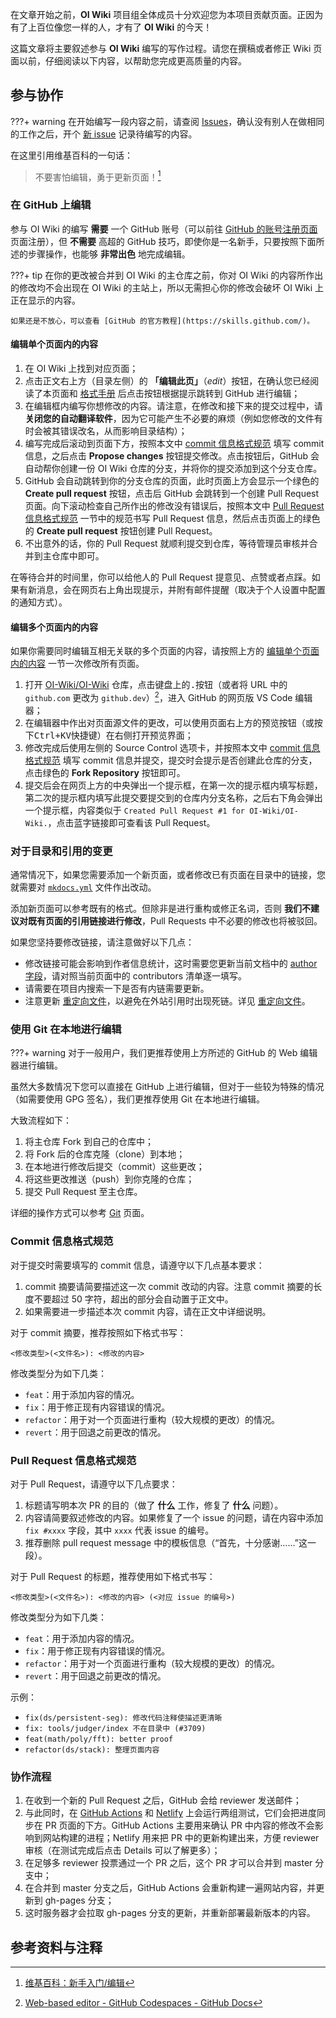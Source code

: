 在文章开始之前，**OI Wiki** 项目组全体成员十分欢迎您为本项目贡献页面。正因为有了上百位像您一样的人，才有了 **OI Wiki** 的今天！

这篇文章将主要叙述参与 **OI Wiki** 编写的写作过程。请您在撰稿或者修正 Wiki 页面以前，仔细阅读以下内容，以帮助您完成更高质量的内容。

## 参与协作

???+ warning
    在开始编写一段内容之前，请查阅 [Issues](https://github.com/OI-wiki/OI-wiki/issues)，确认没有别人在做相同的工作之后，开个 [新 issue](https://github.com/OI-wiki/OI-wiki/issues/new) 记录待编写的内容。

在这里引用维基百科的一句话：

> 不要害怕编辑，勇于更新页面！[^ref1]

### 在 GitHub 上编辑

参与 OI Wiki 的编写 **需要** 一个 GitHub 账号（可以前往 [GitHub 的账号注册页面](https://github.com/signup) 页面注册），但 **不需要** 高超的 GitHub 技巧，即使你是一名新手，只要按照下面所述的步骤操作，也能够 **非常出色** 地完成编辑。

???+ tip
    在你的更改被合并到 OI Wiki 的主仓库之前，你对 OI Wiki 的内容所作出的修改均不会出现在 OI Wiki 的主站上，所以无需担心你的修改会破坏 OI Wiki 上正在显示的内容。
    
    如果还是不放心，可以查看 [GitHub 的官方教程](https://skills.github.com/)。

#### 编辑单个页面内的内容

1. 在 OI Wiki 上找到对应页面；
2. 点击正文右上方（目录左侧）的 **「编辑此页」**（<i class="md-icon">edit</i>）按钮，在确认您已经阅读了本页面和 [格式手册](./format.md) 后点击按钮根据提示跳转到 GitHub 进行编辑；
3. 在编辑框内编写你想修改的内容。请注意，在修改和接下来的提交过程中，请 **关闭您的自动翻译软件**，因为它可能产生不必要的麻烦（例如您修改的文件有时会被其错误改名，从而影响目录结构）；
4. 编写完成后滚动到页面下方，按照本文中 [commit 信息格式规范](#commit) 填写 commit 信息，之后点击 **Propose changes** 按钮提交修改。点击按钮后，GitHub 会自动帮你创建一份 OI Wiki 仓库的分支，并将你的提交添加到这个分支仓库。
5. GitHub 会自动跳转到你的分支仓库的页面，此时页面上方会显示一个绿色的 **Create pull request** 按钮，点击后 GitHub 会跳转到一个创建 Pull Request 页面。向下滚动检查自己所作出的修改没有错误后，按照本文中 [Pull Request 信息格式规范](#pull-request) 一节中的规范书写 Pull Request 信息，然后点击页面上的绿色的 **Create pull request** 按钮创建 Pull Request。
6. 不出意外的话，你的 Pull Request 就顺利提交到仓库，等待管理员审核并合并到主仓库中即可。

在等待合并的时间里，你可以给他人的 Pull Request 提意见、点赞或者点踩。如果有新消息，会在网页右上角出现提示，并附有邮件提醒（取决于个人设置中配置的通知方式）。

#### 编辑多个页面内的内容

如果你需要同时编辑互相无关联的多个页面的内容，请按照上方的 [编辑单个页面内的内容](#编辑单个页面内的内容) 一节一次修改所有页面。

1. 打开 [OI-Wiki/OI-Wiki](https://github.com/OI-Wiki/OI-Wiki) 仓库，点击键盘上的<kbd>.</kbd>按钮（或者将 URL 中的 `github.com` 更改为 `github.dev`）[^ref2]，进入 GitHub 的网页版 VS Code 编辑器；
2. 在编辑器中作出对页面源文件的更改，可以使用页面右上方的预览按钮（或按下<kbd>Ctrl+K</kbd><kbd>V</kbd>快捷键）在右侧打开预览界面；
3. 修改完成后使用左侧的 Source Control 选项卡，并按照本文中 [commit 信息格式规范](#commit) 填写 commit 信息并提交，提交时会提示是否创建此仓库的分支，点击绿色的 **Fork Repository** 按钮即可。
4. 提交后会在网页上方的中央弹出一个提示框，在第一次的提示框内填写标题，第二次的提示框内填写此提交要提交到的仓库内分支名称，之后右下角会弹出一个提示框，内容类似于 `Created Pull Request #1 for OI-Wiki/OI-Wiki.`，点击蓝字链接即可查看该 Pull Request。

### 对于目录和引用的变更

通常情况下，如果您需要添加一个新页面，或者修改已有页面在目录中的链接，您就需要对 [`mkdocs.yml`](https://github.com/OI-wiki/OI-wiki/blob/master/mkdocs.yml) 文件作出改动。

添加新页面可以参考既有的格式。但除非是进行重构或修正名词，否则 **我们不建议对既有页面的引用链接进行修改**，Pull Requests 中不必要的修改也将被驳回。

如果您坚持要修改链接，请注意做好以下几点：

- 修改链接可能会影响到作者信息统计，这时需要您更新当前文档中的 [author 字段](./faq.md#:~:text=Q：为什么-,作者信息统计,-处没有我的)，请对照当前页面中的 contributors 清单逐一填写。
- 请需要在项目内搜索一下是否有内链需要更新。
- 注意更新 [重定向文件](https://github.com/OI-wiki/OI-wiki/blob/master/docs/_redirects)，以避免在外站引用时出现死链。详见 [重定向文件](./faq.md#:~:text=Q：-,重定向文件怎么用？,-A：_redirects)。

### 使用 Git 在本地进行编辑

???+ warning
    对于一般用户，我们更推荐使用上方所述的 GitHub 的 Web 编辑器进行编辑。

虽然大多数情况下您可以直接在 GitHub 上进行编辑，但对于一些较为特殊的情况（如需要使用 GPG 签名），我们更推荐使用 Git 在本地进行编辑。

大致流程如下：

1. 将主仓库 Fork 到自己的仓库中；
2. 将 Fork 后的仓库克隆（clone）到本地；
3. 在本地进行修改后提交（commit）这些更改；
4. 将这些更改推送（push）到你克隆的仓库；
5. 提交 Pull Request 至主仓库。

详细的操作方式可以参考 [Git](../tools/git.md) 页面。

### Commit 信息格式规范

对于提交时需要填写的 commit 信息，请遵守以下几点基本要求：

1. commit 摘要请简要描述这一次 commit 改动的内容。注意 commit 摘要的长度不要超过 50 字符，超出的部分会自动置于正文中。
2. 如果需要进一步描述本次 commit 内容，请在正文中详细说明。

对于 commit 摘要，推荐按照如下格式书写：

```plain
<修改类型>(<文件名>): <修改的内容>
```

修改类型分为如下几类：

- `feat`：用于添加内容的情况。
- `fix`：用于修正现有内容错误的情况。
- `refactor`：用于对一个页面进行重构（较大规模的更改）的情况。
- `revert`：用于回退之前更改的情况。

### Pull Request 信息格式规范

对于 Pull Request，请遵守以下几点要求：

1. 标题请写明本次 PR 的目的（做了 **什么** 工作，修复了 **什么** 问题）。
2. 内容请简要叙述修改的内容。如果修复了一个 issue 的问题，请在内容中添加 `fix #xxxx` 字段，其中 `xxxx` 代表 issue 的编号。
3. 推荐删除 pull request message 中的模板信息（“首先，十分感谢……”这一段）。

对于 Pull Request 的标题，推荐使用如下格式书写：

```plain
<修改类型>(<文件名>): <修改的内容> (<对应 issue 的编号>)
```

修改类型分为如下几类：

- `feat`：用于添加内容的情况。
- `fix`：用于修正现有内容错误的情况。
- `refactor`：用于对一个页面进行重构（较大规模的更改）的情况。
- `revert`：用于回退之前更改的情况。

示例：

- `fix(ds/persistent-seg): 修改代码注释使描述更清晰`
- `fix: tools/judger/index 不在目录中 (#3709)`
- `feat(math/poly/fft): better proof`
- `refactor(ds/stack): 整理页面内容`

### 协作流程

1. 在收到一个新的 Pull Request 之后，GitHub 会给 reviewer 发送邮件；
2. 与此同时，在 [GitHub Actions](https://github.com/OI-wiki/OI-wiki/actions) 和 [Netlify](https://app.netlify.com/sites/oi-wiki) 上会运行两组测试，它们会把进度同步在 PR 页面的下方。GitHub Actions 主要用来确认 PR 中内容的修改不会影响到网站构建的进程；Netlify 用来把 PR 中的更新构建出来，方便 reviewer 审核（在测试完成后点击 Details 可以了解更多）；
3. 在足够多 reviewer 投票通过一个 PR 之后，这个 PR 才可以合并到 master 分支中；
4. 在合并到 master 分支之后，GitHub Actions 会重新构建一遍网站内容，并更新到 gh-pages 分支；
5. 这时服务器才会拉取 gh-pages 分支的更新，并重新部署最新版本的内容。

## 参考资料与注释

[^ref1]: [维基百科：新手入门/编辑](https://zh.wikipedia.org/wiki/Wikipedia:%E6%96%B0%E6%89%8B%E5%85%A5%E9%96%80/%E7%B7%A8%E8%BC%AF)

[^ref2]: [Web-based editor - GitHub Codespaces - GitHub Docs](https://docs.github.com/en/codespaces/developing-in-codespaces/web-based-editor)
